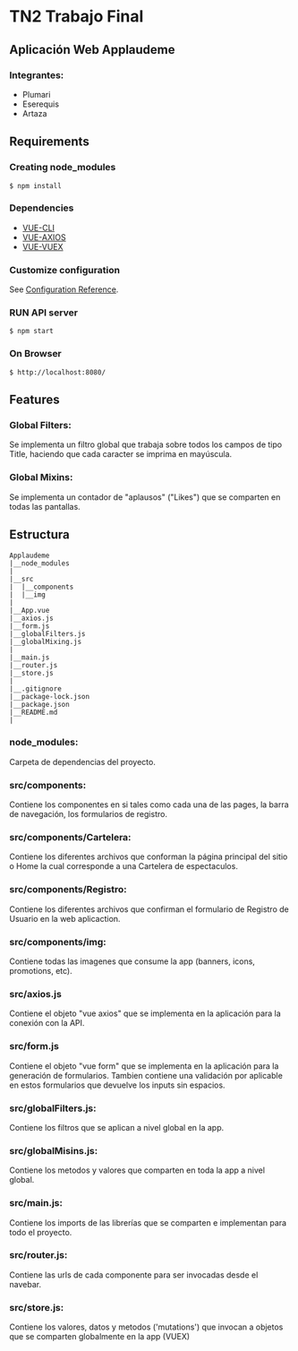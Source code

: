# TN2 Trabajo Final
## Aplicación Web Applaudeme

### Integrantes:  
- Plumari
- Eserequis
- Artaza

## Requirements
### Creating node_modules
```
$ npm install
```
### Dependencies
- [VUE-CLI](https://cli.vuejs.org/guide/installation.html)
- [VUE-AXIOS](https://www.npmjs.com/package/vue-axios)
- [VUE-VUEX](https://vuex.vuejs.org/installation.html)

### Customize configuration
See [Configuration Reference](https://cli.vuejs.org/config/).

### RUN API server
```
$ npm start
```
### On Browser
```
$ http://localhost:8080/
```
## Features
### Global Filters:  
Se implementa un filtro global que trabaja sobre todos los campos de tipo Title, haciendo que cada caracter se imprima en mayúscula.

### Global Mixins:  
Se implementa un contador de "aplausos" ("Likes") que se comparten en todas las pantallas.

## Estructura
```
Applaudeme
|__node_modules
|
|__src
|  |__components
|  |__img
|
|__App.vue
|__axios.js
|__form.js
|__globalFilters.js
|__globalMixing.js
|
|__main.js
|__router.js
|__store.js
|
|__.gitignore
|__package-lock.json
|__package.json
|__README.md
|
```
### node_modules:
Carpeta de dependencias del proyecto.
### src/components:
Contiene los componentes en si tales como cada una de las pages, la barra de navegación, los formularios de registro.
### src/components/Cartelera:
Contiene los diferentes archivos que conforman la página principal del sitio o Home la cual corresponde a una Cartelera de espectaculos.
### src/components/Registro:
Contiene los diferentes archivos que confirman el formulario de Registro de Usuario en la web aplicaction.
### src/components/img:
Contiene todas las imagenes que consume la app (banners, icons, promotions, etc).
### src/axios.js
Contiene el objeto "vue axios" que se implementa en la aplicación para la conexión con la API.
### src/form.js
Contiene el objeto "vue form" que se implementa en la aplicación para la generación de formularios. Tambien contiene una validación por aplicable en estos formularios que devuelve los inputs sin espacios.
### src/globalFilters.js:
Contiene los filtros que se aplican a nivel global en la app.
### src/globalMisins.js:
Contiene los metodos y valores que comparten en toda la app a nivel global.
### src/main.js:
Contiene los imports de las librerías que se comparten e implementan para todo el proyecto.
### src/router.js:
Contiene las urls de cada componente para ser invocadas desde el navebar.
### src/store.js:
Contiene los valores, datos y metodos ('mutations') que invocan a objetos que se comparten globalmente en la app (VUEX)


